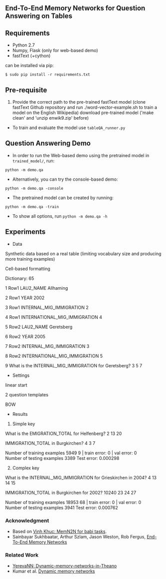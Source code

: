 ## End-To-End Memory Networks for Question Answering on Tables



## Requirements
* Python 2.7
* Numpy, Flask (only for web-based demo) 
* fastText (+cython)

can be installed via pip:
```
$ sudo pip install -r requirements.txt
```

## Pre-requisite

1. Provide the correct path to the pre-trained fastText model (clone fastText Github repository and run ./word-vector-example.sh to train a model on the English Wikipedia) 
download pre-trained model
('make clean' and 'unzip enwik9.zip' before)

* To train and evaluate the model use `tableQA_runner.py`


## Question Answering Demo
* In order to run the Web-based demo using the pretrained model in `trained_model/`, run:
```
python -m demo.qa
```

* Alternatively, you can try the console-based demo:
```
python -m demo.qa -console
```

* The pretrained model can be created by running:
```
python -m demo.qa -train
```

* To show all options, run `python -m demo.qa -h`


## Experiments


* Data

Synthetic data based on a real table (limiting vocabulary size and producing more training examples)

Cell-based formatting

Dictionary: 65

1 Row1 LAU2_NAME Allhaming

2 Row1 YEAR 2002

3 Row1 INTERNAL_MIG_IMMIGRATION 2

4 Row1 INTERNATIONAL_MIG_IMMIGRATION 4

5 Row2 LAU2_NAME Geretsberg

6 Row2 YEAR 2005

7 Row2 INTERNAL_MIG_IMMIGRATION 3

8 Row2 INTERNATIONAL_MIG_IMMIGRATION 5

9 What is the INTERNAL_MIG_IMMIGRATION for Geretsberg?	3	5 7

* Settings

linear start

2 question templates

BOW


* Results


1. Simple key 

What is the EMIGRATION_TOTAL for Helfenberg?	2	13 20

IMMIGRATION_TOTAL in Burgkirchen?	4	3 7


Number of training examples 5949
9 | train error: 0 | val error: 0                              
Number of testing examples 3389
Test error: 0.000298


2. Complex key

What is the INTERNAL_MIG_IMMIGRATION for Grieskirchen in 2004?	4	13 14 15

IMMIGRATION_TOTAL in Burgkirchen for 2002?	10240	23 24 27


Number of training examples 18953
68 | train error: 0 | val error: 0                              
Number of testing examples 3941
Test error: 0.000762


### Acknowledgment

* Based on [Vinh Khuc: MemN2N for babi tasks](https://github.com/vinhkhuc/MemN2N-babi-python).
* Sainbayar Sukhbaatar, Arthur Szlam, Jason Weston, Rob Fergus, 
  [End-To-End Memory Networks](http://arxiv.org/abs/1503.08895)

### Related Work
* [YerevaNN: Dynamic-memory-networks-in-Theano](https://github.com/YerevaNN/Dynamic-memory-networks-in-Theano)
* Kumar et al. [Dynamic memory networks](http://arxiv.org/abs/1506.07285)